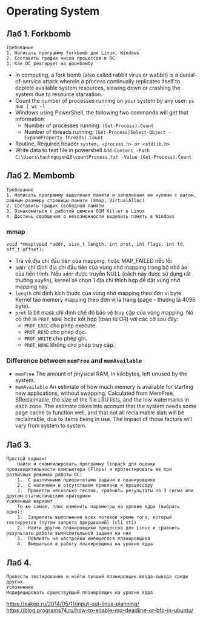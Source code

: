 # Operating System
## Лаб 1. Forkbomb
    Требование
    1. Написать программу forkbomb для Linux, Windows
    2. Составить график числа процессов в ОС
    3. Как ОС реагирует на форкбомбу

-	In computing, a fork bomb (also called rabbit virus or wabbit) is a denial-of-service attack wherein a process continually replicates itself to deplete available system resources, slowing down or crashing the system due to resource starvation.
-	 Count the number of processes running on your system by any user:
   `ps aux | wc –l` 
-	Windows using PowerShell, the following two commands will get that information:
    + Number of processes running: `(Get-Process).Count` 
    + Number of threads running: `(Get-Process|Select-Object -ExpandProperty Threads).Count`
-	Routine, Required header
  `system, <process.h> or <stdlib.h>`
-	Write data to text file in powershell `Add-Content -Path `
  `C:\Users\hanhnguyen26\countProcess.txt -Value (Get-Process).Count`
## Лаб 2. Membomb
    Требование
    1. Написать программу выделения памяти и заполнения ее нулями с шагом, равным размеру страницы памяти (mmap, VirtualAlloc)
    2. Составить график свободной памяти
    3. Ознакомиться с работой демона OOM Killer в Linux
    4. Достичь сообщения о невозможности выделить память в Windows
### mmap
    void *mmap(void *addr, size_t length, int prot, int flags, int fd, off_t offset);
- Trả về địa chỉ đầu tiên của mapping, hoặc MAP_FAILED nếu lỗi
- `addr` chỉ định địa chỉ đầu tiên của vùng nhớ mapping trong bộ nhớ ảo của tiến trình. Nếu `addr` được truyền NULL (cách này được sử dụng rất thường xuyên), kernel sẽ chọn 1 địa chỉ thích hợp để đặt vùng nhớ mapping này.
- `length` chỉ định kích thước của vùng nhớ mapping theo đơn vị byte. Kernel tạo memory mapping theo đơn vị là trang (page - thường là 4096 byte).
- `prot` là bit mask chỉ định chế độ bảo vệ truy cập của vùng mapping. Nó có thể là `PROT_NONE` hoặc kết hợp (toán tử OR) với các cờ sau đây:
    + `PROT_EXEC` cho phép execute.
    + `PROT_READ`  cho phép đọc.
    + `PROT_WRITE` cho phép ghi.
    + `PROT_NONE` không cho phép truy cập.
### Difference between `memFree` and `memAvailable`
   + `memFree` The amount of physical RAM, in kilobytes, left unused by the system.
   + `memAvailable` An estimate of how much memory is available for starting new applications, without swapping. Calculated from MemFree, SReclaimable, the size of the file LRU lists, and the low watermarks in each zone. The estimate takes into account that the system needs some page cache to function well, and that not all reclaimable slab will be reclaimable, due to items being in use. The impact of those factors will vary from system to system.

## Лаб 3.
    Простой вариант
        Найти и скомпилировать программу linpack для оценки производительности компьютера (Flops) и протестировать ее при различных режимах работы ОС:
        1.	С различными приоритетами задачи в планировщике
        2.	С наличием и отсутствием привязки к процессору
        3.	Провести несколько тестов, сравнить результаты по 3 сигма или другим статистическим критериям
    Усиленный вариант
        То же самое, плюс изменить параметры на уровне ядра (выбрать одно): 
        1.	Запретить выполнение всех потоков кроме того, который тестируется (путем запрета прерываний) (cli sti)
        2.	Найти другие планировщики процессов для Linux и сравнить результаты работы вычислительной задачи на них
        3.	Повлиять на настройки имеющегося планировщика
        4.	Вмешаться в работу планировщика на уровне ядра
## Лаб 4.
    Провести тестирование и найти лучший планировщик ввода-вывода среди других.
    Усложнение
    Модифицировать существующий планировщик на уровне ядра
    
https://xakep.ru/2014/05/11/input-out-linux-planning/
https://blog.programs74.ru/how-to-enable-mq-deadline-or-bfq-in-ubuntu/
